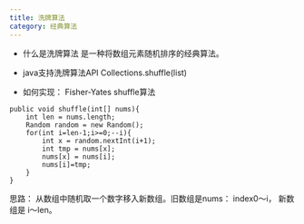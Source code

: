 ```yaml
---
title: 洗牌算法
category: 经典算法
---
```


- 什么是洗牌算法
是一种将数组元素随机排序的经典算法。

- java支持洗牌算法API
Collections.shuffle(list)

- 如何实现：
Fisher-Yates shuffle算法
```
public void shuffle(int[] nums){
    int len = nums.length;
    Random random = new Random();
    for(int i=len-1;i>=0;--i){
        int x = random.nextInt(i+1);
        int tmp = nums[x];
        nums[x] = nums[i];
        nums[i]=tmp;
    }
}
```
思路： 从数组中随机取一个数字移入新数组。旧数组是nums： index0～i， 新数组是 i～len。